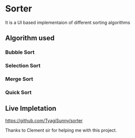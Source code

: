 # Sorter
It is a UI based implementaion of different sorting algorithms

## Algorithm used
### Bubble Sort
### Selection Sort
### Merge Sort
### Quick Sort

## Live Impletation
https://github.com/TyagiSunny/sorter

Thanks to Clement sir for helping me with this project.
